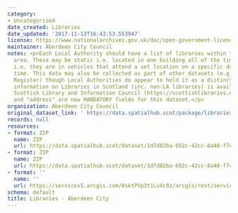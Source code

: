 ```yaml
---
category:
- Uncategorised
date_created: Libraries
date_updated: '2017-11-13T16:43:53.553947'
license: https://www.nationalarchives.gov.uk/doc/open-government-licence/version/3/
maintainer: Aberdeen City Council
notes: <p>Each Local Authority should have a list of libraries within their Council
  area. These may be static i.e. located in one building all of the time, or mobile
  i.e. they are in vehicles that attend a set location on a specific day at a certain
  time. This data may also be collected as part of other datasets (e.g. Council Asset
  Register) though Local Authorities do appear to hold it as a distinct layer.\r\n\r\nFurther
  information on Libraries in Scotland (inc. non-LA libraries) is available from The
  Scottish Library and Information Council (https://scottishlibraries.org/)\r\n\r\n"UPRN"
  and "address" are now MANDATORY fields for this dataset.</p>
organization: Aberdeen City Council
original_dataset_link: ' https://data.spatialhub.scot/package/libraries-ac'
records: null
resources:
- format: ZIP
  name: ZIP
  url: https://data.spatialhub.scot/dataset/1d7d82ba-692c-42cc-8a48-f7ca9f5b870e/resource/855ac92f-b77a-4da0-acac-595d0417562c/download/acclibraries.zip
- format: ZIP
  name: ZIP
  url: https://data.spatialhub.scot/dataset/1d7d82ba-692c-42cc-8a48-f7ca9f5b870e/resource/1c091618-e6a4-4f8a-ae55-e1a1688908a0/download/libraries.zip
- format: ''
  name: ''
  url: https://services5.arcgis.com/0sktPVp3t1LvXc9z/arcgis/rest/services/Libraries/FeatureServer
schema: default
title: Libraries - Aberdeen City
---
```

